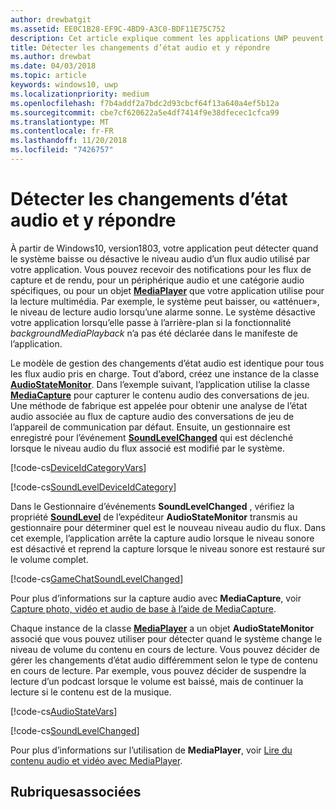 ```yaml
---
author: drewbatgit
ms.assetid: EE0C1B28-EF9C-4BD9-A3C0-BDF11E75C752
description: Cet article explique comment les applications UWP peuvent détecter les changements de niveaux de flux audio initiés par le système et y répondre
title: Détecter les changements d’état audio et y répondre
ms.author: drewbat
ms.date: 04/03/2018
ms.topic: article
keywords: windows10, uwp
ms.localizationpriority: medium
ms.openlocfilehash: f7b4addf2a7bdc2d93cbcf64f13a640a4ef5b12a
ms.sourcegitcommit: cbe7cf620622a5e4df7414f9e38dfecec1cfca99
ms.translationtype: MT
ms.contentlocale: fr-FR
ms.lasthandoff: 11/20/2018
ms.locfileid: "7426757"
---
```

# <a name="detect-and-respond-to-audio-state-changes"></a>Détecter les changements d’état audio et y répondre
À partir de Windows10, version1803, votre application peut détecter quand le système baisse ou désactive le niveau audio d’un flux audio utilisé par votre application. Vous pouvez recevoir des notifications pour les flux de capture et de rendu, pour un périphérique audio et une catégorie audio spécifiques, ou pour un objet [**MediaPlayer**](https://docs.microsoft.com/en-us/uwp/api/Windows.Media.Playback.MediaPlayer) que votre application utilise pour la lecture multimédia. Par exemple, le système peut baisser, ou «atténuer», le niveau de lecture audio lorsqu’une alarme sonne. Le système désactive votre application lorsqu’elle passe à l’arrière-plan si la fonctionnalité *backgroundMediaPlayback* n’a pas été déclarée dans le manifeste de l’application. 

Le modèle de gestion des changements d’état audio est identique pour tous les flux audio pris en charge. Tout d’abord, créez une instance de la classe [**AudioStateMonitor**](https://docs.microsoft.com/uwp/api/windows.media.audio.audiostatemonitor). Dans l’exemple suivant, l’application utilise la classe [**MediaCapture**](https://msdn.microsoft.com/library/windows/apps/Windows.Media.Capture.MediaCapture) pour capturer le contenu audio des conversations de jeu. Une méthode de fabrique est appelée pour obtenir une analyse de l’état audio associée au flux de capture audio des conversations de jeu de l’appareil de communication par défaut.  Ensuite, un gestionnaire est enregistré pour l’événement [**SoundLevelChanged**](https://docs.microsoft.com/uwp/api/windows.media.audio.audiostatemonitor.soundlevelchanged) qui est déclenché lorsque le niveau audio du flux associé est modifié par le système.

[!code-cs[DeviceIdCategoryVars](./code/SimpleCameraPreview_Win10/cs/MainPage.xaml.cs#SnippetDeviceIdCategoryVars)]

[!code-cs[SoundLevelDeviceIdCategory](./code/SimpleCameraPreview_Win10/cs/MainPage.xaml.cs#SnippetSoundLevelDeviceIdCategory)]

Dans le Gestionnaire d’événements **SoundLevelChanged** , vérifiez la propriété [**SoundLevel**](https://docs.microsoft.com/uwp/api/windows.media.audio.audiostatemonitor.soundlevel) de l’expéditeur **AudioStateMonitor** transmis au gestionnaire pour déterminer quel est le nouveau niveau audio du flux. Dans cet exemple, l’application arrête la capture audio lorsque le niveau sonore est désactivé et reprend la capture lorsque le niveau sonore est restauré sur le volume complet.

[!code-cs[GameChatSoundLevelChanged](./code/SimpleCameraPreview_Win10/cs/MainPage.xaml.cs#SnippetGameChatSoundLevelChanged)]

Pour plus d’informations sur la capture audio avec **MediaCapture**, voir [Capture photo, vidéo et audio de base à l’aide de MediaCapture](basic-photo-video-and-audio-capture-with-MediaCapture.md).

Chaque instance de la classe [**MediaPlayer**](https://msdn.microsoft.com/library/windows/apps/Windows.Media.Playback.MediaPlayer) a un objet **AudioStateMonitor** associé que vous pouvez utiliser pour détecter quand le système change le niveau de volume du contenu en cours de lecture. Vous pouvez décider de gérer les changements d’état audio différemment selon le type de contenu en cours de lecture. Par exemple, vous pouvez décider de suspendre la lecture d’un podcast lorsque le volume est baissé, mais de continuer la lecture si le contenu est de la musique. 

[!code-cs[AudioStateVars](./code/MediaPlayer_RS1/cs/MainPage.xaml.cs#SnippetAudioStateVars)]

[!code-cs[SoundLevelChanged](./code/MediaPlayer_RS1/cs/MainPage.xaml.cs#SnippetSoundLevelChanged)]

Pour plus d’informations sur l’utilisation de **MediaPlayer**, voir [Lire du contenu audio et vidéo avec MediaPlayer](play-audio-and-video-with-mediaplayer.md). 

## <a name="related-topics"></a>Rubriquesassociées